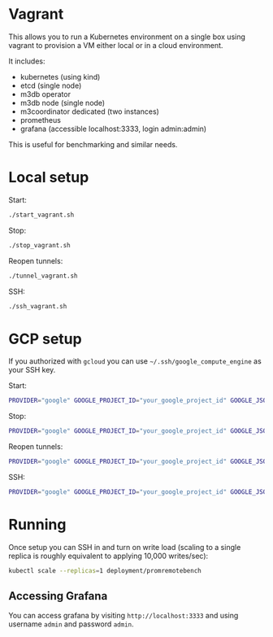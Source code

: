 # Vagrant

This allows you to run a Kubernetes environment on a single box using vagrant to provision a VM either local or in a cloud environment.

It includes:
- kubernetes (using kind)
- etcd (single node)
- m3db operator
- m3db node (single node)
- m3coordinator dedicated (two instances)
- prometheus
- grafana (accessible localhost:3333, login admin:admin)

This is useful for benchmarking and similar needs.

# Local setup

Start:
```bash
./start_vagrant.sh
```

Stop:
```bash
./stop_vagrant.sh
```

Reopen tunnels:
```bash
./tunnel_vagrant.sh
```

SSH:
```bash
./ssh_vagrant.sh
```

# GCP setup

If you authorized with `gcloud` you can use `~/.ssh/google_compute_engine` as your SSH key.

Start:
```bash
PROVIDER="google" GOOGLE_PROJECT_ID="your_google_project_id" GOOGLE_JSON_KEY_LOCATION="your_google_service_account_json_key_as_local_path" USER="$(whoami)" SSH_KEY="your_ssh_key_as_local_path" ./start_vagrant.sh
```

Stop:
```bash
PROVIDER="google" GOOGLE_PROJECT_ID="your_google_project_id" GOOGLE_JSON_KEY_LOCATION="your_google_service_account_json_key_as_local_path" USER="$(whoami)" SSH_KEY="your_ssh_key_as_local_path" ./stop_vagrant.sh
```

Reopen tunnels:
```bash
PROVIDER="google" GOOGLE_PROJECT_ID="your_google_project_id" GOOGLE_JSON_KEY_LOCATION="your_google_service_account_json_key_as_local_path" USER="$(whoami)" SSH_KEY="your_ssh_key_as_local_path" ./tunnel_vagrant.sh
```

SSH:
```bash
PROVIDER="google" GOOGLE_PROJECT_ID="your_google_project_id" GOOGLE_JSON_KEY_LOCATION="your_google_service_account_json_key_as_local_path" USER="$(whoami)" SSH_KEY="your_ssh_key_as_local_path" ./ssh_vagrant.sh
```

# Running

Once setup you can SSH in and turn on write load (scaling to a single replica is roughly equivalent to applying 10,000 writes/sec):
```bash
kubectl scale --replicas=1 deployment/promremotebench
```

## Accessing Grafana

You can access grafana by visiting `http://localhost:3333` and using username `admin` and password `admin`.
